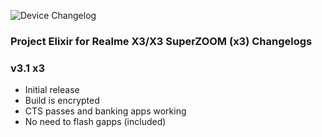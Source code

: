 ![Device Changelog](https://i.imgur.com/C0Wcdr5.png)

### Project Elixir for Realme X3/X3 SuperZOOM (x3) Changelogs

### v3.1 x3

- Initial release
- Build is encrypted
- CTS passes and banking apps working
- No need to flash gapps (included)
